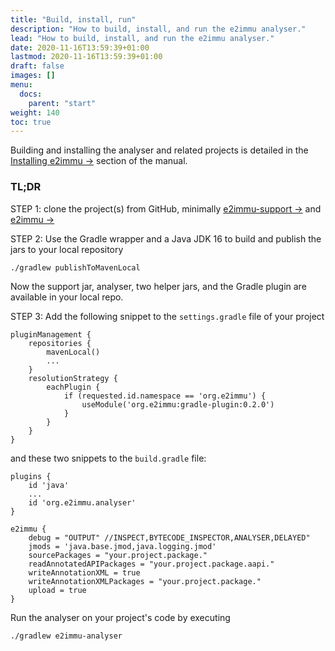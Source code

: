 ```yaml
---
title: "Build, install, run"
description: "How to build, install, and run the e2immu analyser."
lead: "How to build, install, and run the e2immu analyser."
date: 2020-11-16T13:59:39+01:00
lastmod: 2020-11-16T13:59:39+01:00
draft: false
images: []
menu:
  docs:
    parent: "start"
weight: 140
toc: true
---
```


Building and installing the analyser and related projects is detailed in the [Installing e2immu →](https://www.e2immu.org/docs/manual.html#installing) section of the manual.

### TL;DR

STEP 1: clone the project(s) from GitHub, minimally [e2immu-support →](https://github.com/e2immu/e2immu-support) and [e2immu →](https://github.com/e2immu/e2immu)

STEP 2: Use the Gradle wrapper and a Java JDK 16 to build and publish the jars to your local repository
```
./gradlew publishToMavenLocal
```

Now the support jar, analyser, two helper jars, and the Gradle plugin are available in your local repo.

STEP 3: Add the following snippet to the `settings.gradle` file of your project
```
pluginManagement {
    repositories {
        mavenLocal()
        ...
    }
    resolutionStrategy {
        eachPlugin {
            if (requested.id.namespace == 'org.e2immu') {
                useModule('org.e2immu:gradle-plugin:0.2.0')
            }
        }
    }
}
```

and these two snippets to the `build.gradle` file:
```
plugins {
    id 'java'
    ...
    id 'org.e2immu.analyser'
}

e2immu {
    debug = "OUTPUT" //INSPECT,BYTECODE_INSPECTOR,ANALYSER,DELAYED"
    jmods = 'java.base.jmod,java.logging.jmod'
    sourcePackages = "your.project.package." 
    readAnnotatedAPIPackages = "your.project.package.aapi."
    writeAnnotationXML = true
    writeAnnotationXMLPackages = "your.project.package."
    upload = true
}
```

Run the analyser on your project's code by executing
```
./gradlew e2immu-analyser
```
